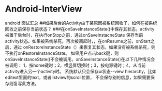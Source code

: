 # Android-InterView
android 面试汇总
##如果后台的Activity由于某原因被系统回收了，如何在被系统回收之前保存当前状态？
###在onSaveInstanceState()中保存其状态。activity被置于后台时，在执行onStop之前，通过onSaveInstacneState
保存当前activity状态。如果被系统杀死，再次被调起时，，在onResume之前，onStart之后，通过
onRestoreInstanceState（）来恢复其状态。如果没有被系统杀死，则不执行onRestoreInstanceState。
如果用户点击back键，则onSaveInstanceState()不会被调用。onSaveInstanceState()在以下几种情况会被调用：
1，按home键时；2，横竖屏切换时；3，按电源键时；4，从当前activity进入另一个activity时。
系统默认只会保存ui状态--view hierarchy，比如editext里面的text，或者listview的scroll位置，
不会保存别的信息，如果需要保存则复写此方法。
